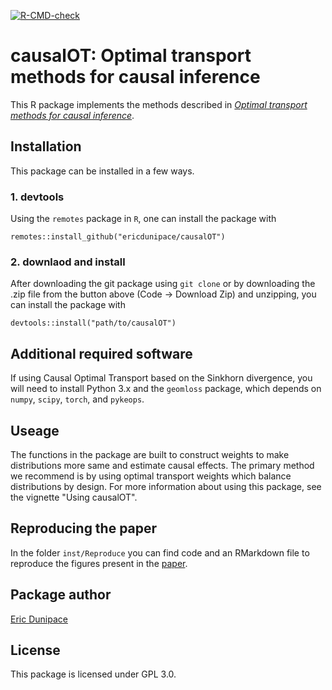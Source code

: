 <!-- badges: start -->
[![R-CMD-check](https://github.com/ericdunipace/causalOT/actions/workflows/check-standard.yaml/badge.svg)](https://github.com/ericdunipace/causalOT/actions/workflows/check-standard.yaml)
<!-- badges: end -->

# causalOT: Optimal transport methods for causal inference

This R package implements the methods described in [*Optimal transport methods for causal inference*](https://arxiv.org/abs/2109.01991).

## Installation
This package can be installed in a few ways.

### 1. devtools
Using the `remotes` package in `R`, one can install the package with 
```
remotes::install_github("ericdunipace/causalOT")
```

### 2. downlaod and install
After downloading the git package using `git clone` or by downloading the .zip file from the button above (Code -> Download Zip) and unzipping, you can install the package with
```
devtools::install("path/to/causalOT")
```

## Additional required software
If using Causal Optimal Transport based on the Sinkhorn divergence, you will need to install Python 3.x and the `geomloss` package, which depends on `numpy`, `scipy`, `torch`, and `pykeops`.

## Useage
The functions in the package are built to construct weights to make distributions more same and estimate causal effects. The primary method we recommend is by using optimal transport weights which balance distributions by design. For more information about using this package, see the vignette "Using causalOT".

## Reproducing the paper
In the folder `inst/Reproduce` you can find code and an RMarkdown file to reproduce the figures present in the [paper](https://arxiv.org/abs/2109.01991).

## Package author
[Eric Dunipace](https://ericdunipace.github.io)

## License
This package is licensed under GPL 3.0.

